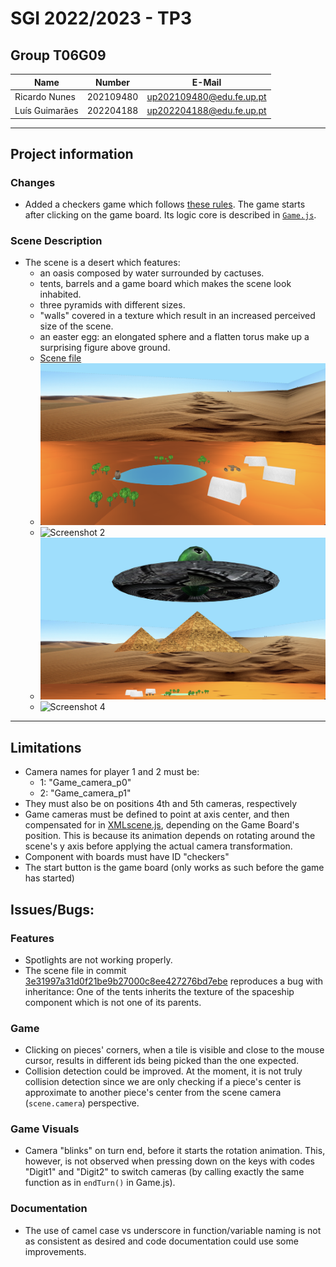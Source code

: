 # SGI 2022/2023 - TP3

## Group T06G09
| Name             | Number    | E-Mail                    |
| ---------------- | --------- | ------------------------- |
| Ricardo Nunes    | 202109480 | up202109480@edu.fe.up.pt  |
| Luís Guimarães   | 202204188 | up202204188@edu.fe.up.pt  |

----
## Project information

### Changes
- Added a checkers game which follows [these rules](https://www.ultraboardgames.com/checkers/game-rules.php). The game starts after clicking on the game board. Its logic core is described in [`Game.js`](./objects/Game.js).

### Scene Description
- The scene is a desert which features: 
  - an oasis composed by water surrounded by cactuses.
  - tents, barrels and a game board which makes the scene look inhabited.
  - three pyramids with different sizes.
  - "walls" covered in a texture which result in an increased perceived size of the scene.
  - an easter egg: an elongated sphere and a flatten torus make up a surprising figure above ground.
  - [Scene file](./scenes/SGI_TP3.xml)
  - ![Screenshot 1](screenshots/1.png)
  - ![Screenshot 2](screenshots/2.png)
  - ![Screenshot 3](screenshots/3.png)
  - ![Screenshot 4](screenshots/4.png)
----
## Limitations
- Camera names for player 1 and 2 must be:
	- 1: "Game_camera_p0"
	- 2: "Game_camera_p1"
- They must also be on positions 4th and 5th cameras, respectively
- Game cameras must be defined to point at axis center, and then compensated for in [XMLscene.js](./XMLscene.js), depending on the Game Board's position. This is because its animation depends on rotating around the scene's y axis before applying the actual camera transformation.
- Component with boards must have ID "checkers"
- The start button is the game board (only works as such before the game has started)

## Issues/Bugs:
### Features
- Spotlights are not working properly.
- The scene file in commit [3e31997a31d0f21be9b27000c8ee427276bd7ebe](https://git.fe.up.pt/sgi-meic/sgi-2022-2023/t06/sgi-t06-g09/-/commit/3e31997a31d0f21be9b27000c8ee427276bd7ebe) reproduces a bug with inheritance: One of the tents inherits the texture of the spaceship component which is not one of its parents.
### Game
- Clicking on pieces' corners, when a tile is visible and close to the mouse cursor, results in different ids being picked than the one expected.
- Collision detection could be improved. At the moment, it is not truly collision detection since we are only checking if a piece's center is approximate to another piece's center from the scene camera (`scene.camera`) perspective.
### Game Visuals
- Camera "blinks" on turn end, before it starts the rotation animation. This, however, is not observed when pressing down on the keys with codes "Digit1" and "Digit2" to switch cameras (by calling exactly the same function as in `endTurn()` in Game.js).
### Documentation
- The use of camel case vs underscore in function/variable naming is not as consistent as desired and code documentation could use some improvements.